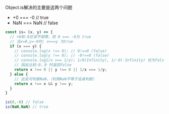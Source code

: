 Object.is解决的主要是这两个问题
* +0 === -0  // true
* NaN === NaN // false


```js
const is= (x, y) => {
  // +0和-0应该不相等，但 0 === -0为 true
  // 当x=0,y=-0时; x===y 为true
  if (x === y) {
    // console.log(x !== 0); // 0!==0 (false)
    // console.log(y !== 0); // -0!==0 (false)
    // console.log1/x === 1/y); 1/0(Infinity), 1/-0(-Infinity) 也为false
    // 因此比较-0，0 时返回false
    return x !== 0 || y !== 0 || 1/x === 1/y;
  } else {
    // 此处可判断NaN，（利用NaN不等于自身判断）
    return x !== x && y !== y;
  }
}
```
```js
is(0,-0) // false
is(NaN,NaN) // true
```